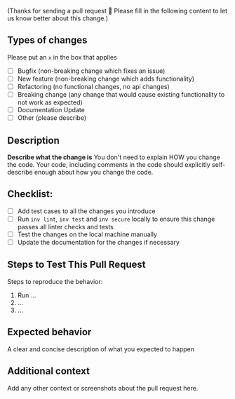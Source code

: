 (Thanks for sending a pull request :slightly_smiling_face: Please fill in the following content to let us know better about this change.)

## Types of changes
Please put an `x` in the box that applies

- [ ] Bugfix (non-breaking change which fixes an issue)
- [ ] New feature (non-breaking change which adds functionality)
- [ ] Refactoring (no functional changes, no api changes)
- [ ] Breaking change (any change that would cause existing functionality to not work as expected)
- [ ] Documentation Update
- [ ] Other (please describe)

## Description
**Describe what the change is**
You don't need to explain HOW you change the code. Your code, including comments in the code should explicitly
self-describe enough about how you change the code.

## Checklist:
- [ ] Add test cases to all the changes you introduce
- [ ] Run `inv lint`, `inv test` and `inv secure` locally to ensure this change passes all linter checks and tests
- [ ] Test the changes on the local machine manually
- [ ] Update the documentation for the changes if necessary

## Steps to Test This Pull Request
Steps to reproduce the behavior:
1. Run ...
2. ...
3. ...

## Expected behavior
A clear and concise description of what you expected to happen

## Additional context
Add any other context or screenshots about the pull request here.
